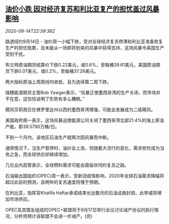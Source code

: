 <!--1600125794000-->
[油价小跌 因对经济复苏和利比亚复产的担忧盖过风暴影响](https://cn.reuters.com/article/oil-close-0914-mon-idCNKBS2653IC)
------

<div><i>2020-09-14T22:39:36Z</i></div><p>路透纽约9月14日 - 油价周一小幅下跌，受对全球经济复苏停滞和利比亚准备恢复生产的担忧拖累，且未能从一场即将到来的风暴中获得支持，这场风暴令美国生产受到干扰。</p><p>布兰特原油期货结算价下跌0.22美元，或0.6%，至每桶39.61美元，美国原油期货下跌0.07美元，或0.2%，至每桶37.26美元。</p><p>两大指标原油上周周线均收低，且为连续第二周下跌。</p><p>瑞穗能源期货主管Bob Yawger表示，“风暴正使墨西哥湾的生产关闭，而市场并不在意，这恰恰说明了形势有多么糟糕。”</p><p>飓风莎莉周日在佛罗里达州以西的墨西哥湾增强，可能会发展成为二级飓风。</p><p>美国政府周一表示，这场风暴迫使能源公司关闭了墨西哥湾北部21.4%的海上原油产能，即39.5790万桶/日。</p><p>不到一个月内，该地区石油生产就两次因风暴而中断。</p><p>通常情况下，当生产暂停时，油价会上涨，但随着大流行的恶化，需求担忧成为当务之急，而全球供应却继续增加。</p><p>几位业内高管表示，全球燃料需求可能会面临坎坷的复苏之路。</p><p>石油输出国组织(OPEC)周一表示，受新冠疫情影响，2020年全球石油需求降幅将超过此前的预测，且明年的复苏速度将慢于预期。</p><p>在利比亚，指挥官Khalifa Haftar承诺结束长达数月的石油设施封锁。此举或将增加市场供应。</p><p>OPEC及其盟友组成的OPEC+联盟将于9月17日举行会议讨论减产协议的执行情况，分析师预计该联盟不会进一步减产。(完)</p>
